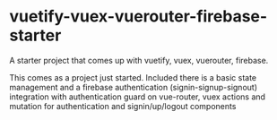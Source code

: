 # vuetify-vuex-vuerouter-firebase-starter
A starter project that comes up with vuetify, vuex, vuerouter, firebase.

This comes as a project just started. Included there is a basic state management and a firebase authentication (signin-signup-signout) integration with authentication guard on vue-router, vuex actions and mutation for authentication and signin/up/logout components
